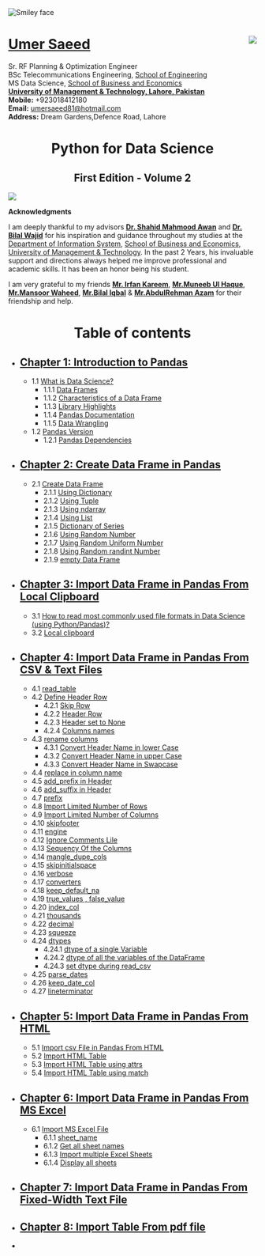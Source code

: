 <img src="https://encrypted-tbn0.gstatic.com/images?q=tbn:ANd9GcS28Mw_N6RTuNvdbw3UShxAHfWHyZ2qMgkjSdnVRO4Qo-8TYqip4w" alt="Smiley face" align="center">

#  [Umer Saeed](https://www.linkedin.com/in/engumersaeed/)            <img src="https://www.umt.edu.pk/style/images/umt-logo.jpg" align="right"/>
Sr. RF Planning & Optimization Engineer<br>
BSc Telecommunications Engineering, [School of Engineering](https://sen.umt.edu.pk/)<br>
MS Data Science, [School of Business and Economics](sbe.umt.edu.pk)<br>
**[University of Management & Technology, Lahore, Pakistan](www.umt.edu.pk)**<br>
**Mobile:**     +923018412180<br>
**Email:**  umersaeed81@hotmail.com<br>
**Address:** Dream Gardens,Defence Road, Lahore<br>
<h1 align="center">Python for Data Science</h1>
<h2 align="center">First Edition - Volume 2</h2>
 <img src="https://www.python.org/static/img/python-logo.png" align="center"/>
 
 **Acknowledgments**

I am deeply thankful to my advisors [**Dr. Shahid Mahmood Awan**](https://uk.linkedin.com/in/shahidmawan) and [**Dr. Bilal Wajid**](https://www.linkedin.com/in/dr-bilal-wajid-98949276/) for his inspiration and guidance throughout my studies at the [Department of Information System](https://sbe.umt.edu.pk/iss1/home.aspx), [School of Business and Economics](sbe.umt.edu.pk), [University of Management & Technology](www.umt.edu.pk). In the past 2 Years, his invaluable support and directions always helped me improve professional and academic skills. It has been an honor being his student.

I am very grateful to my friends [**Mr. Irfan Kareem**](https://www.linkedin.com/in/irfan-kareem-a89ba021/), [**Mr.Muneeb Ul Haque**](https://www.linkedin.com/in/muneeb-ul-haque-86551728/), [**Mr.Mansoor Waheed**](https://www.linkedin.com/in/mansoor-waheed-26925021/), [**Mr.Bilal Iqbal**](https://www.linkedin.com/in/bilal-iqbal-5354a324/) & [**Mr.AbdulRehman Azam**](https://www.linkedin.com/in/areh-azam/) for their friendship and help.

# <h1 align="center"> Table of contents

- ## [**Chapter 1: Introduction to Pandas**](https://htmlpreview.github.io/?https://github.com/Umersaeed81/PythonForDataScienceV1/blob/main/Chapter1.html)

  - 1.1 [What is Data Science?](https://htmlpreview.github.io/?https://github.com/Umersaeed81/PythonForDataScienceV1/blob/main/Chapter1.html)
     - 1.1.1 [Data Frames](https://htmlpreview.github.io/?https://github.com/Umersaeed81/PythonForDataScienceV1/blob/main/Chapter1.html)
     - 1.1.2 [Characteristics of a Data Frame](https://htmlpreview.github.io/?https://github.com/Umersaeed81/PythonForDataScienceV1/blob/main/Chapter1.html)
     - 1.1.3 [Library Highlights](https://htmlpreview.github.io/?https://github.com/Umersaeed81/PythonForDataScienceV1/blob/main/Chapter1.html)
     - 1.1.4 [Pandas Documentation](https://htmlpreview.github.io/?https://github.com/Umersaeed81/PythonForDataScienceV1/blob/main/Chapter1.html)
     - 1.1.5 [Data Wrangling](https://htmlpreview.github.io/?https://github.com/Umersaeed81/PythonForDataScienceV1/blob/main/Chapter1.html)
  - 1.2 [Pandas Version](https://htmlpreview.github.io/?https://github.com/Umersaeed81/PythonForDataScienceV1/blob/main/Chapter1.html)
     - 1.2.1 [Pandas Dependencies](https://htmlpreview.github.io/?https://github.com/Umersaeed81/PythonForDataScienceV1/blob/main/Chapter1.html)

- ## [**Chapter 2: Create Data Frame in Pandas**](https://htmlpreview.github.io/?https://github.com/Umersaeed81/PythonForDataScienceV1/blob/main/Chapter2.html)

  - 2.1 [Create Data Frame](https://htmlpreview.github.io/?https://github.com/Umersaeed81/PythonForDataScienceV1/blob/main/Chapter2.html)
    - 2.1.1 [Using Dictionary](https://htmlpreview.github.io/?https://github.com/Umersaeed81/PythonForDataScienceV1/blob/main/Chapter2.html)
    - 2.1.2 [Using Tuple](https://htmlpreview.github.io/?https://github.com/Umersaeed81/PythonForDataScienceV1/blob/main/Chapter2.html)
    - 2.1.3 [Using ndarray](https://htmlpreview.github.io/?https://github.com/Umersaeed81/PythonForDataScienceV1/blob/main/Chapter2.html)
    - 2.1.4 [Using List](https://htmlpreview.github.io/?https://github.com/Umersaeed81/PythonForDataScienceV1/blob/main/Chapter2.html)
    - 2.1.5 [Dictionary of Series](https://htmlpreview.github.io/?https://github.com/Umersaeed81/PythonForDataScienceV1/blob/main/Chapter2.html)
    - 2.1.6 [Using Random Number](https://htmlpreview.github.io/?https://github.com/Umersaeed81/PythonForDataScienceV1/blob/main/Chapter2.html)
    - 2.1.7 [Using Random Uniform Number](https://htmlpreview.github.io/?https://github.com/Umersaeed81/PythonForDataScienceV1/blob/main/Chapter2.html)
    - 2.1.8 [Using Random randint Number](https://htmlpreview.github.io/?https://github.com/Umersaeed81/PythonForDataScienceV1/blob/main/Chapter2.html)
    - 2.1.9 [empty Data Frame](https://htmlpreview.github.io/?https://github.com/Umersaeed81/PythonForDataScienceV1/blob/main/Chapter2.html)


- ## [**Chapter 3: Import Data Frame in Pandas From Local Clipboard**]()

  - 3.1 [How to read most commonly used file formats in Data Science (using Python/Pandas)?]()
  - 3.2 [Local clipboard]()

- ## [**Chapter 4: Import Data Frame in Pandas From CSV & Text Files**]()

  - 4.1 [read_table]()
  - 4.2 [Define Header Row]()
    - 4.2.1 [Skip Row]()
    - 4.2.2 [Header Row]()
    - 4.2.3 [Header set to None]()
    - 4.2.4 [Columns names]()
  - 4.3 [rename columns]()
    - 4.3.1 [Convert Header Name in lower Case]()
    - 4.3.2 [Convert Header Name in upper Case]()
    - 4.3.3 [Convert Header Name in Swapcase]()
  - 4.4 [replace in column name]()
  - 4.5 [add_prefix in Header]()
  - 4.6 [add_suffix in Header]()
  - 4.7 [prefix]()
  - 4.8 [Import Limited Number of Rows]()
  - 4.9 [Import Limited Number of Columns]()
  - 4.10 [skipfooter]()
  - 4.11 [engine]()
  - 4.12 [Ignore Comments Lile]()
  - 4.13 [Sequency Of the Columns]()
  - 4.14 [mangle_dupe_cols]()
  - 4.15 [skipinitialspace]()
  - 4.16 [verbose]()
  - 4.17 [converters]()
  - 4.18 [keep_default_na]()
  - 4.19 [true_values , false_value]()
  - 4.20 [index_col]()
  - 4.21 [thousands]()
  - 4.22 [decimal]()
  - 4.23 [squeeze]()
  - 4.24 [dtypes]()
    - 4.24.1 [dtype of a single Variable]()
    - 4.24.2 [dtype of all the variables of the DataFrame]()
    - 4.24.3 [set dtype during read_csv]()
  - 4.25 [parse_dates]()
  - 4.26 [keep_date_col]()
  - 4.27 [lineterminator]()

- ## [**Chapter 5: Import Data Frame in Pandas From HTML**]()

  - 5.1 [Import csv File in Pandas From HTML]()
  - 5.2 [Import HTML Table]()
  - 5.3 [Import HTML Table using attrs]()
  - 5.4 [Import HTML Table using match]()


- ## [**Chapter 6: Import Data Frame in Pandas From MS Excel**]()

  - 6.1 [Import MS Excel File]()
    - 6.1.1 [sheet_name]()
    - 6.1.2 [Get all sheet names]()
    - 6.1.3 [Import multiple Excel Sheets]()
    - 6.1.4 [Display all sheets]()

- ## [**Chapter 7: Import Data Frame in Pandas From Fixed-Width Text File**]()
- ## [**Chapter 8: Import Table From pdf file**]()
- 
